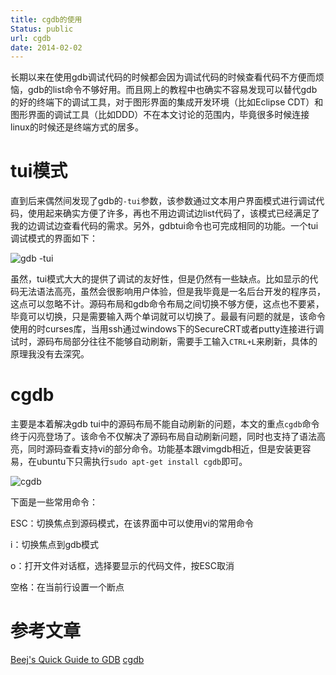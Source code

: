 ```yaml
---
title: cgdb的使用
Status: public
url: cgdb
date: 2014-02-02
---
```


长期以来在使用gdb调试代码的时候都会因为调试代码的时候查看代码不方便而烦恼，gdb的list命令不够好用。而且网上的教程中也确实不容易发现可以替代gdb的好的终端下的调试工具，对于图形界面的集成开发环境（比如Eclipse CDT）和图形界面的调试工具（比如DDD）不在本文讨论的范围内，毕竟很多时候连接linux的时候还是终端方式的居多。

# tui模式

直到后来偶然间发现了gdb的`-tui`参数，该参数通过文本用户界面模式进行调试代码，使用起来确实方便了许多，再也不用边调试边list代码了，该模式已经满足了我的边调试边查看代码的需求。另外，gdbtui命令也可完成相同的功能。一个tui调试模式的界面如下：

![gdb -tui](http://beej.us/guide/bggdb/gdbwinss.png)

虽然，tui模式大大的提供了调试的友好性，但是仍然有一些缺点。比如显示的代码无法语法高亮，虽然会很影响用户体验，但是我毕竟是一名后台开发的程序员，这点可以忽略不计。源码布局和gdb命令布局之间切换不够方便，这点也不要紧，毕竟可以切换，只是需要输入两个单词就可以切换了。最最有问题的就是，该命令使用的时curses库，当用ssh通过windows下的SecureCRT或者putty连接进行调试时，源码布局部分往往不能够自动刷新，需要手工输入`CTRL+L`来刷新，具体的原理我没有去深究。

# cgdb

主要是本着解决gdb tui中的源码布局不能自动刷新的问题，本文的重点`cgdb`命令终于闪亮登场了。该命令不仅解决了源码布局自动刷新问题，同时也支持了语法高亮，同时源码查看支持vi的部分命令。功能基本跟vimgdb相近，但是安装更容易，在ubuntu下只需执行`sudo apt-get install cgdb`即可。

![cgdb](https://cgdb.github.io/images/screenshot_debugging.png)

下面是一些常用命令：

ESC：切换焦点到源码模式，在该界面中可以使用vi的常用命令

i：切换焦点到gdb模式

o：打开文件对话框，选择要显示的代码文件，按ESC取消

空格：在当前行设置一个断点

# 参考文章

[Beej's Quick Guide to GDB](http://beej.us/guide/bggdb/)
[cgdb](https://cgdb.github.io/)